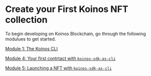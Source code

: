 # Create your First Koinos NFT collection

To begin developing on Koinos Blockchain, go through the following modulues to get started.

[Module 1: The Koinos CLI](/modules/M1/1_introduction)

[Module 4: Your first contrtact with `koinos-sdk-as-cli`](/modules/M4/1_introduction)

[Module 5: Launching a NFT with `koinos-sdk-as-cli`](/modules/M5/1_introduction)